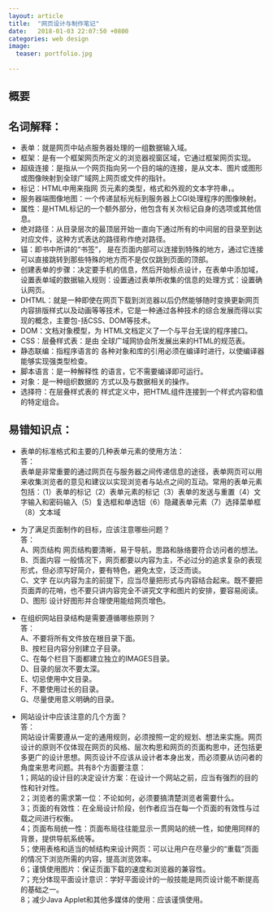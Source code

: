 ```yaml
---
layout: article
title:  "网页设计与制作笔记"
date:   2018-01-03 22:07:50 +0800
categories: web design
image:
  teaser: portfolio.jpg
  
---
```



## 概要




## 名词解释：
- 表单：就是网页中站点服务器处理的一组数据输入域。 
- 框架：是有一个框架网页所定义的浏览器视窗区域，它通过框架网页实现。  
- 超级连接：是指从一个网页指向另一个目的端的连接，是从文本、图片或图形或图像映射到全球广域网上网页或文件的指针。  
- 标记：HTML中用来指网 页元素的类型，格式和外观的文本字符串，。  
- 服务器端图像地图：一个传递鼠标光标到服务器上CGI处理程序的图像映射。 
- 属性：是HTML标记的一个额外部分，他包含有关次标记自身的选项或其他信息。  
- 绝对路径：从目录层次的最顶层开始一直向下通过所有的中间层的目录至到达对应文件，这种方式表达的路径称作绝对路径。
- 锚：即书中所讲的“书签”， 是在页面内部可以连接到特殊的地方，通过它连接可以直接跳转到那些特殊的地方而不是仅仅跳到页面的顶部。  
- 创建表单的步骤：决定要手机的信息，然后开始标点设计，在表单中添加域，设置表单域的数据输入规则：设置通过表单所收集的信息的处理方式：设置确认网页。  
- DHTML：就是一种即使在网页下载到浏览器以后仍然能够随时变换更新网页内容排版样式以及动画等等技术，它是一种通过各种技术的综合发展而得以实现的概念，主要包-括CSS、DOM等技术。 
- DOM：文档对象模型，为 HTML文档定义了一个与平台无误的程序接口。 
- CSS：层叠样式表：是由 全球广域网协会所发展出来的HTML的规范表。 
- 静态联编：指程序语言的 各种对象和库的引用必须在编译时进行，以使编译器能够实现强类型检查。
- 脚本语言：是一种解释性 的语言，它不需要编译即可运行。  
- 对象：是一种组织数据的 方式以及与数据相关的操作。  
- 选择符：在层叠样式表的 样式定义中，把HTML组件连接到一个样式内容和值的特定组合。


## 易错知识点：
- 表单的标准格式和主要的几种表单元素的使用方法：  
答：     
表单是非常重要的通过网页在与服务器之间传递信息的途径，表单网页可以用来收集浏览者的意见和建议以实现浏览者与站点之间的互动。常用的表单元素包括：（1）表单的标记（2）表单元素的标记（3）表单的发送与重置（4）文字输入和密码输入（5）复选框和单选钮（6）隐藏表单元素（7）选择菜单框（8）文本域

- 为了满足页面制作的目标，应该注意哪些问题？       
答：     
A、网页结构 网页结构要清晰，易于导航，思路和脉络要符合访问者的想法。       
B、页面内容 一般情况下，网页都要以内容为主，不必过分的追求复杂的表现形式，但必须写好简介，要有特色，避免太空，泛泛而谈。     
C、文字 在以内容为主的前提下，应当尽量把形式与内容结合起来。既不要把页面弄的花哨，也不要只讲内容完全不讲究文字和图片的安排，要容易阅读。     
D、图形 设计好图形并合理使用能给网页增色。

- 在组织网站目录结构是需要遵循哪些原则？      
答：     
A、不要将所有文件放在根目录下面。     
B、按栏目内容分别建立子目录。     
C、在每个栏目下面都建立独立的IMAGES目录。     
D、目录的层次不要太深。     
E、切忌使用中文目录。     
F、不要使用过长的目录。     
G、尽量使用意义明确的目录。

- 网站设计中应该注意的几个方面？     
答：     
网站设计需要遵从一定的通用规则，必须按照一定的规划、想法来实施。网页设计的原则不仅体现在网页的风格、层次构思和网页的页面构思中，还包括更多更广的设计思想。网页设计不应该从设计者本身出发，而必须要从访问者的角度来思考问题。共有8个方面要注意：     
1；网站的设计目的决定设计方案：在设计一个网站之前，应当有强烈的目的性和针对性。     
2；浏览者的需求第一位：不论如何，必须要搞清楚浏览者需要什么。     
3；页面的有效性：在全局设计阶段，创作者应当在每一个页面的有效性与过载之间进行权衡。     
4；页面布局统一性：页面布局往往能显示一贯网站的统一性，如使用同样的背景，提供导航系统等。     
5；使用表格和适当的帧结构来设计网页：可以让用户在尽量少的“重载”页面的情况下浏览所需的内容，提高浏览效率。     
6；谨慎使用图片：保证页面下载的速度和浏览器的兼容性。     
7；充分体现平面设计意识：学好平面设计的一般技能是网页设计能不断提高的基础之一。     
8；减少Java Applet和其他多媒体的使用：应该谨慎使用。     

